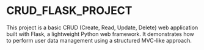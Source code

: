 # CRUD_FLASK_PROJECT
This project is a basic CRUD (Create, Read, Update, Delete) web application built with Flask, a lightweight Python web framework. It demonstrates how to perform user data management using a structured MVC-like approach.
